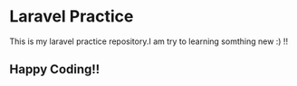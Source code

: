 # Laravel Practice

This is my laravel practice repository.I am try to learning somthing new :) !!

## Happy Coding!!
